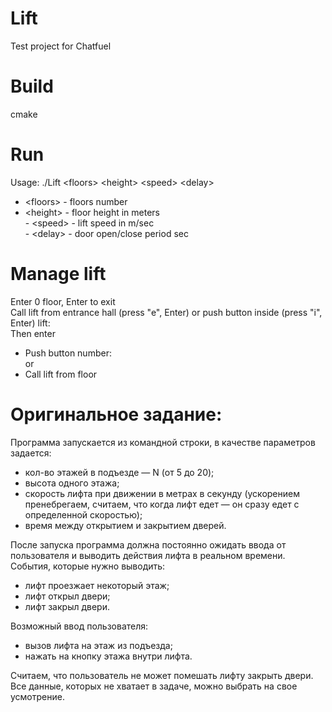 # Lift
Test project for Chatfuel

# Build
cmake

# Run 
Usage: .\/Lift \<floors\> \<height\> \<speed\> \<delay\>

   - \<floors\> - floors number</br>
   - \<height\>  - floor height in meters</br>
    - \<speed\> - lift speed in m/sec</br>
    - \<delay\> - door open/close period sec</br>
    
# Manage lift
Enter 0 floor, Enter to exit</br>
Call lift from entrance hall (press "e", Enter) or push button inside (press "i", Enter) lift:</br>
Then enter</br> 
- Push button number:</br>
or</br>
- Call lift from floor

# Оригинальное задание:

Программа запускается из командной строки, в качестве параметров задается:

   - кол-во этажей в подъезде — N (от 5 до 20);
   - высота одного этажа;
   - скорость лифта при движении в метрах в секунду (ускорением пренебрегаем, считаем, что когда лифт едет — он сразу едет с определенной скоростью);
   - время между открытием и закрытием дверей.

После запуска программа должна постоянно ожидать ввода от пользователя и выводить действия лифта в реальном времени. События, которые нужно выводить:

   - лифт проезжает некоторый этаж;
   - лифт открыл двери;
   - лифт закрыл двери.

Возможный ввод пользователя:

   - вызов лифта на этаж из подъезда;
   - нажать на кнопку этажа внутри лифта.

Считаем, что пользователь не может помешать лифту закрыть двери.
Все данные, которых не хватает в задаче, можно выбрать на свое усмотрение.
